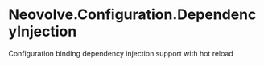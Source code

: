 # Neovolve.Configuration.DependencyInjection
Configuration binding dependency injection support with hot reload
